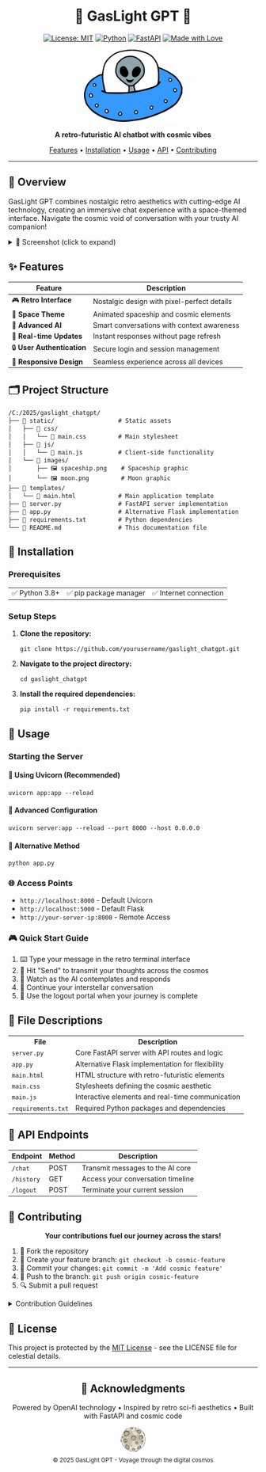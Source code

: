 <div align="center">

# 🌌 GasLight GPT 🚀

[![License: MIT](https://img.shields.io/badge/License-MIT-yellow.svg)](https://opensource.org/licenses/MIT)
[![Python](https://img.shields.io/badge/Python-3.8+-blue.svg)](https://www.python.org/)
[![FastAPI](https://img.shields.io/badge/FastAPI-0.68.0+-00a393.svg)](https://fastapi.tiangolo.com/)
[![Made with Love](https://img.shields.io/badge/Made%20with-Love-ff69b4.svg)](https://github.com/yourusername/gaslight_chatgpt)

<p align="center">
  <img src="static/images/spaceship.png" alt="GasLight GPT Logo" width="200">
</p>

**A retro-futuristic AI chatbot with cosmic vibes**

[Features](#-features) • 
[Installation](#-installation) • 
[Usage](#-usage) • 
[API](#-api-endpoints) • 
[Contributing](#-contributing)

</div>

---

## 🌟 Overview

GasLight GPT combines nostalgic retro aesthetics with cutting-edge AI technology, creating an immersive chat experience with a space-themed interface. Navigate the cosmic void of conversation with your trusty AI companion!

<details>
<summary>📸 Screenshot (click to expand)</summary>
<p align="center">
  <img src="https://via.placeholder.com/800x450.png?text=GasLight+GPT+Interface" alt="GasLight GPT Interface" width="800">
</p>
</details>

## ✨ Features

| Feature | Description |
|---------|-------------|
| 🎮 **Retro Interface** | Nostalgic design with pixel-perfect details |
| 🌠 **Space Theme** | Animated spaceship and cosmic elements |
| 💬 **Advanced AI** | Smart conversations with context awareness |
| 🔄 **Real-time Updates** | Instant responses without page refresh |
| 🔒 **User Authentication** | Secure login and session management |
| 📱 **Responsive Design** | Seamless experience across all devices |

## 🗂️ Project Structure

```
/C:/2025/gaslight_chatgpt/
├── 📁 static/                  # Static assets
│   ├── 📁 css/
│   │   └── 📄 main.css         # Main stylesheet
│   ├── 📁 js/
│   │   └── 📄 main.js          # Client-side functionality
│   └── 📁 images/
│       ├── 🖼️ spaceship.png    # Spaceship graphic
│       └── 🖼️ moon.png         # Moon graphic
├── 📁 templates/
│   └── 📄 main.html            # Main application template
├── 📄 server.py                # FastAPI server implementation
├── 📄 app.py                   # Alternative Flask implementation
├── 📄 requirements.txt         # Python dependencies
└── 📄 README.md                # This documentation file
```

## 🔧 Installation

### Prerequisites

<table>
  <tr>
    <td>✅ Python 3.8+</td>
    <td>✅ pip package manager</td>
    <td>✅ Internet connection</td>
  </tr>
</table>

### Setup Steps

<ol>
  <li>
    <strong>Clone the repository:</strong>
    <pre><code>git clone https://github.com/yourusername/gaslight_chatgpt.git</code></pre>
  </li>
  <li>
    <strong>Navigate to the project directory:</strong>
    <pre><code>cd gaslight_chatgpt</code></pre>
  </li>
  <li>
    <strong>Install the required dependencies:</strong>
    <pre><code>pip install -r requirements.txt</code></pre>
  </li>
</ol>

## 🚀 Usage

### Starting the Server

<div class="command-options">
  <div class="option">
    <h4>🔹 Using Uvicorn (Recommended)</h4>
    <pre><code>uvicorn app:app --reload</code></pre>
  </div>
  
  <div class="option">
    <h4>🔹 Advanced Configuration</h4>
    <pre><code>uvicorn server:app --reload --port 8000 --host 0.0.0.0</code></pre>
  </div>
  
  <div class="option">
    <h4>🔹 Alternative Method</h4>
    <pre><code>python app.py</code></pre>
  </div>
</div>

### 🌐 Access Points

- `http://localhost:8000` - Default Uvicorn
- `http://localhost:5000` - Default Flask
- `http://your-server-ip:8000` - Remote Access

### 🎮 Quick Start Guide

1. ⌨️ Type your message in the retro terminal interface
2. 🚀 Hit "Send" to transmit your thoughts across the cosmos
3. 🔭 Watch as the AI contemplates and responds
4. 🌌 Continue your interstellar conversation
5. 🚪 Use the logout portal when your journey is complete

## 📂 File Descriptions

<table>
  <tr>
    <th>File</th>
    <th>Description</th>
  </tr>
  <tr>
    <td><code>server.py</code></td>
    <td>Core FastAPI server with API routes and logic</td>
  </tr>
  <tr>
    <td><code>app.py</code></td>
    <td>Alternative Flask implementation for flexibility</td>
  </tr>
  <tr>
    <td><code>main.html</code></td>
    <td>HTML structure with retro-futuristic elements</td>
  </tr>
  <tr>
    <td><code>main.css</code></td>
    <td>Stylesheets defining the cosmic aesthetic</td>
  </tr>
  <tr>
    <td><code>main.js</code></td>
    <td>Interactive elements and real-time communication</td>
  </tr>
  <tr>
    <td><code>requirements.txt</code></td>
    <td>Required Python packages and dependencies</td>
  </tr>
</table>

## 🔄 API Endpoints

| Endpoint | Method | Description |
|----------|--------|-------------|
| `/chat` | POST | Transmit messages to the AI core |
| `/history` | GET | Access your conversation timeline |
| `/logout` | POST | Terminate your current session |

## 🤝 Contributing

<div align="center">

**Your contributions fuel our journey across the stars!**

</div>

1. 🍴 Fork the repository
2. 🌿 Create your feature branch: `git checkout -b cosmic-feature`
3. 💾 Commit your changes: `git commit -m 'Add cosmic feature'`
4. 🚀 Push to the branch: `git push origin cosmic-feature`
5. 🔍 Submit a pull request

<details>
<summary>Contribution Guidelines</summary>
<ul>
  <li>Follow the established code style</li>
  <li>Add tests for new features</li>
  <li>Update documentation accordingly</li>
  <li>Ensure all tests pass before submitting</li>
</ul>
</details>

## 📜 License

This project is protected by the [MIT License](LICENSE) - see the LICENSE file for celestial details.

---

<div align="center">

## 🙏 Acknowledgments

Powered by OpenAI technology • Inspired by retro sci-fi aesthetics • Built with FastAPI and cosmic code

<p>
  <img src="static/images/moon.png" alt="Moon" width="50">
  <br>
  <sub>© 2025 GasLight GPT - Voyage through the digital cosmos</sub>
</p>

</div>
